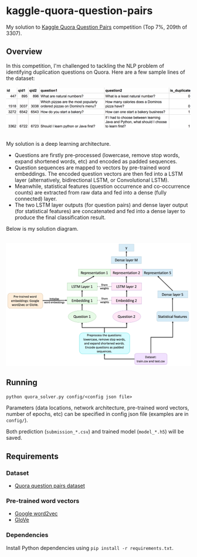 # kaggle-quora-question-pairs
My solution to [Kaggle Quora Question Pairs](https://www.kaggle.com/c/quora-question-pairs) competition (Top 7%, 209th of 3307).

## Overview

In this competition, I'm challenged to tackling the NLP problem of identifying duplication questions on Quora. Here are a few sample lines of the dataset:
<br><br>
<img src="images/data_example.png" width="800">
<br><br>

My solution is a deep learning architecture.
* Questions are firstly pre-processed (lowercase, remove stop words, expand shortened words, etc) and encoded as padded sequences.
* Question sequences are mapped to vectors by pre-trained word embeddings. The encoded question vectors are then fed into a LSTM layer (alternatively, bidirectional LSTM, or Convolutional LSTM).
* Meanwhile, statistical features (question occurrence and co-occurrence counts) are extracted from raw data and fed into a dense (fully connected) layer.
* The two LSTM layer outputs (for question pairs) and dense layer output (for statistical features) are concatenated and fed into a dense layer to produce the final classification result.

Below is my solution diagram.
<br><br>

<img src="images/solution_diagram.png" width="800">

## Running
`python quora_solver.py config/<config json file>`

Parameters (data locations, network architecture, pre-trained word vectors, number of epochs, etc) can be specified in config json file (examples are in `config/`).

Both prediction (`submission_*.csv`) and trained model (`model_*.h5`) will be saved.

## Requirements
### Dataset
* [Quora question pairs dataset](https://www.kaggle.com/c/quora-question-pairs/data)
### Pre-trained word vectors
* [Google word2vec](https://drive.google.com/open?id=0B7XkCwpI5KDYNlNUTTlSS21pQmM)
* [GloVe](http://nlp.stanford.edu/data/glove.840B.300d.zip)
### Dependencies
Install Python dependencies using `pip install -r requirements.txt`.
